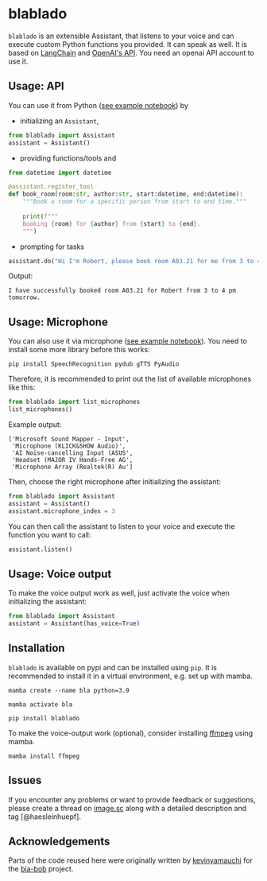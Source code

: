 # blablado

`blablado` is an extensible Assistant, that listens to your voice and can execute custom Python functions you provided. 
It can speak as well. It is based on [LangChain](https://python.langchain.com/docs/get_started/introduction.html) and [OpenAI's API](https://openai.com/blog/openai-api). You need an openai API account to use it.

## Usage: API

You can use it from Python ([see example notebook](https://github.com/haesleinhuepf/blablado/blob/main/demo/API_demo.ipynb)) by 

* initializing an `Assistant`, 
```python
from blablado import Assistant
assistant = Assistant()
```

* providing functions/tools and

```python
from datetime import datetime

@assistant.register_tool
def book_room(room:str, author:str, start:datetime, end:datetime):
    """Book a room for a specific person from start to end time."""
    
    print(f"""
    Booking {room} for {author} from {start} to {end}.
    """)
```


* prompting for tasks

```python
assistant.do("Hi I'm Robert, please book room A03.21 for me from 3 to 4 pm tomorrow. Thanks")
```

Output:
```
I have successfully booked room A03.21 for Robert from 3 to 4 pm tomorrow.
```

## Usage: Microphone

You can also use it via microphone ([see example notebook](https://github.com/haesleinhuepf/blablado/blob/main/demo/audio_demo.ipynb)). You need to install some more library before this works:

```
pip install SpeechRecognition pydub gTTS PyAudio
```

Therefore, it is recommended to print out the list of available microphones like this:

```python
from blablado import list_microphones
list_microphones()
```
Example output:
```
['Microsoft Sound Mapper - Input',
 'Microphone (KLICK&SHOW Audio)',
 'AI Noise-cancelling Input (ASUS',
 'Headset (MAJOR IV Hands-Free AG',
 'Microphone Array (Realtek(R) Au']
```

Then, choose the right microphone after initializing the assistant:

```python
from blablado import Assistant
assistant = Assistant()
assistant.microphone_index = 3
```

You can then call the assistant to listen to your voice and execute the function you want to call:
```python
assistant.listen()
```

## Usage: Voice output

To make the voice output work as well, just activate the voice when initializing the assistant:

```python
from blablado import Assistant
assistant = Assistant(has_voice=True)
```

## Installation

`blablado` is available on pypi and can be installed using `pip`. It is recommended to install it in a virtual environment, e.g. set up with mamba.

```
mamba create --name bla python=3.9
```

```
mamba activate bla
```

```
pip install blablado
```

To make the voice-output work (optional), consider installing [ffmpeg](https://anaconda.org/conda-forge/ffmpeg) using mamba.

```
mamba install ffmpeg
```

## Issues

If you encounter any problems or want to provide feedback or suggestions, please create a thread on [image.sc](https://image.sc) along with a detailed description and tag [@haesleinhuepf].

## Acknowledgements

Parts of the code reused here were originally written by [kevinyamauchi](https://github.com/kevinyamauchi) for the [bia-bob](https://github.com/haesleinhuepf/bia-bob) project.




